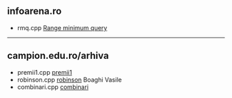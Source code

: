 ## infoarena.ro

* rmq.cpp [Range minimum query](https://infoarena.ro/problema/rmq)

---

## campion.edu.ro/arhiva

* premii1.cpp [premii1](http://campion.edu.ro/arhiva/index.php?page=problem&action=view&id=714)
* robinson.cpp [robinson](http://campion.edu.ro/arhiva/index.php?page=problem&action=view&id=645) Boaghi Vasile
* combinari.cpp [combinari](https://infoarena.ro/problema/combinari)
